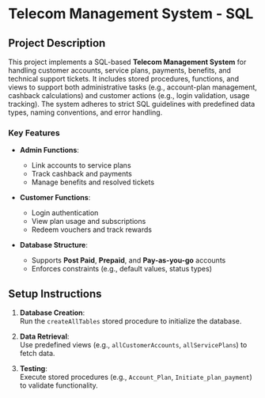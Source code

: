 # Telecom Management System - SQL

## Project Description
This project implements a SQL-based **Telecom Management System** for handling customer accounts, service plans, payments, benefits, and technical support tickets. It includes stored procedures, functions, and views to support both administrative tasks (e.g., account-plan management, cashback calculations) and customer actions (e.g., login validation, usage tracking). The system adheres to strict SQL guidelines with predefined data types, naming conventions, and error handling.

### Key Features
- **Admin Functions**:
  - Link accounts to service plans  
  - Track cashback and payments  
  - Manage benefits and resolved tickets  

- **Customer Functions**:
  - Login authentication  
  - View plan usage and subscriptions  
  - Redeem vouchers and track rewards  

- **Database Structure**:
  - Supports **Post Paid**, **Prepaid**, and **Pay-as-you-go** accounts  
  - Enforces constraints (e.g., default values, status types)  

## Setup Instructions
1. **Database Creation**:  
   Run the `createAllTables` stored procedure to initialize the database.  

2. **Data Retrieval**:  
   Use predefined views (e.g., `allCustomerAccounts`, `allServicePlans`) to fetch data.  

3. **Testing**:  
   Execute stored procedures (e.g., `Account_Plan`, `Initiate_plan_payment`) to validate functionality.  
